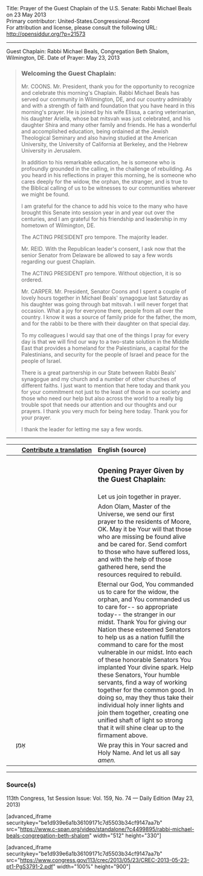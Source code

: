 <html>
<head></head>
<body>
Title: Prayer of the Guest Chaplain of the U.S. Senate: Rabbi Michael Beals on 23 May 2013<br />
Primary contributor: United-States.Congressional-Record<br />
For attribution and license, please consult the following URL: <a href="http://opensiddur.org/?p=21573">http://opensiddur.org/?p=21573</a>
<p />
<hr />

Guest Chaplain: Rabbi Michael Beals, Congregation Beth Shalom, Wilmington, DE.
Date of Prayer: May 23, 2013

<blockquote>
<h3>Welcoming the Guest Chaplain:</h3>
Mr. COONS. Mr. President, thank you for the opportunity to recognize and celebrate this morning's Chaplain. Rabbi Michael Beals has served our community in Wilmington, DE, and our country admirably and with a strength of faith and foundation that you have heard in this morning's prayer. He is joined by his wife Elissa, a caring veterinarian, his daughter Ariella, whose bat mitsvah was just celebrated, and his daughter Shira and many other family and friends. He has a wonderful and accomplished education, being ordained at the Jewish Theological Seminary and also having studied at the American University, the University of California at Berkeley, and the Hebrew University in Jerusalem.

In addition to his remarkable education, he is someone who is profoundly grounded in the calling, in the challenge of rebuilding. As you heard in his reflections in prayer this morning, he is someone who cares deeply for the widow, the orphan, the stranger, and is true to the Biblical calling of us to be witnesses to our communities wherever we might be found.

I am grateful for the chance to add his voice to the many who have brought this Senate into session year in and year out over the centuries, and I am grateful for his friendship and leadership in my hometown of Wilmington, DE.
  
The ACTING PRESIDENT pro tempore. The majority leader.

Mr. REID. With the Republican leader's consent, I ask now that the senior Senator from Delaware be allowed to say a few words regarding our guest Chaplain.

The ACTING PRESIDENT pro tempore. Without objection, it is so ordered.

Mr. CARPER. Mr. President, Senator Coons and I spent a couple of lovely hours together in Michael Beals' synagogue last Saturday as his daughter was going through bat mitsvah. I will never forget that occasion. What a joy for everyone there, people from all over the country. I know it was a source of family pride for the father, the mom, and for the rabbi to be there with their daughter on that special day.

To my colleagues I would say that one of the things I pray for every day is that we will find our way to a two-state solution in the Middle East that provides a homeland for the Palestinians, a capital for the Palestinians, and security for the people of Israel and peace for the people of Israel.

There is a great partnership in our State between Rabbi Beals' synagogue and my church and a number of other churches of different faiths. I just want to mention that here today and thank you for your commitment not just to the least of those in our society and those who need our help but also across the world to a really big trouble spot that needs our attention and our thoughts and our prayers. I thank you very much for being here today. Thank you for your prayer.

I thank the leader for letting me say a few words.
</blockquote>

<hr />

<table style="margin-left: auto;margin-right: auto;" class="draggable">
<thead><tr><th id="x" style="text-align: right;"><a href="/contributing/upload/">Contribute a translation</a></th><th style="text-align: left;">English (source)</th></tr></thead>
<tbody>
<tr><td style="vertical-align:top;" width="46%">
<div class="liturgy"><span lang="he">

</span></div></td>
 
<td style="vertical-align:top;" width="53%">
<div class="english">
<h3>Opening Prayer Given by the Guest Chaplain:</h3>
</div></td></tr>


<tr><td style="vertical-align:top;" width="46%">
<div class="liturgy"><span lang="he">

</span></div></td>
 
<td style="vertical-align:top;" width="53%">
<div class="english">
Let us join together in prayer.
</div></td></tr>


<tr><td style="vertical-align:top;" width="46%">
<div class="liturgy"><span lang="he">

</span></div></td>
 
<td style="vertical-align:top;" width="53%">
<div class="english">
Adon Olam, Master of the Universe, 
we send our first prayer to the residents of Moore, OK. 
May it be Your will 
that those who are missing 
be found alive 
and be cared for. 
Send comfort to those who have suffered loss, 
and with the help of those gathered here, 
send the resources required to rebuild.
</div></td></tr>


<tr><td style="vertical-align:top;" width="46%">
<div class="liturgy"><span lang="he">

</span></div></td>
 
<td style="vertical-align:top;" width="53%">
<div class="english">
Eternal our God, 
You commanded us 
to care for the widow, 
the orphan, 
and You commanded us to care for--
so appropriate today--
the stranger in our midst. 
Thank You for giving our Nation 
these esteemed Senators 
to help us as a nation 
fulfill the command 
to care for the most vulnerable 
in our midst. 
Into each of these honorable Senators 
You implanted Your divine spark. 
Help these Senators, 
Your humble servants, 
find a way of working together 
for the common good. 
In doing so, 
may they thus take their individual holy inner lights 
and join them together, 
creating one unified shaft of light 
so strong 
that it will shine clear up 
to the firmament above.
</div></td></tr>


<tr><td style="vertical-align:top;" width="46%">
<div class="liturgy"><span lang="he">
&nbsp;
&nbsp;
אָמֵן׃
</span></div></td>
 
<td style="vertical-align:top;" width="53%">
<div class="english">
We pray this in Your sacred and Holy Name. 
And let us all say 
<em>amen.</em>
</div></td></tr>
</tbody></table>

<hr />

<h3>Source(s)</h3>

113th Congress, 1st Session
Issue: Vol. 159, No. 74 — Daily Edition (May 23, 2013)

[advanced_iframe securitykey="be1d939e6a1b36109171c7d5503b34cf9147aa7b" src="https://www.c-span.org/video/standalone/?c4499895/rabbi-michael-beals-congregation-beth-shalom" width="512" height="330"]

[advanced_iframe securitykey="be1d939e6a1b36109171c7d5503b34cf9147aa7b" src="https://www.congress.gov/113/crec/2013/05/23/CREC-2013-05-23-pt1-PgS3791-2.pdf" width="100%" height="900"]
</body>
</html>